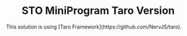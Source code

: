 <h1 align="center">STO MiniProgram Taro Version</h1>
<p>This solution is using [Taro Framework](https://github.com/NervJS/taro).</p>

